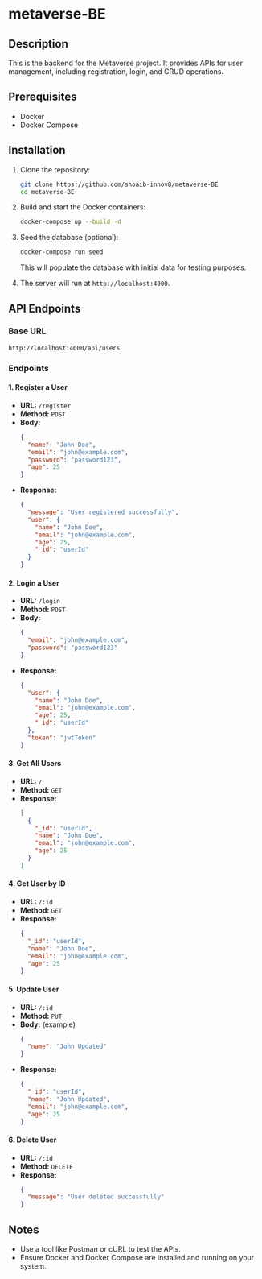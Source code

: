 # metaverse-BE

## Description
This is the backend for the Metaverse project. It provides APIs for user management, including registration, login, and CRUD operations.

## Prerequisites
- Docker
- Docker Compose

## Installation
1. Clone the repository:
   ```bash
   git clone https://github.com/shoaib-innov8/metaverse-BE
   cd metaverse-BE
   ```

2. Build and start the Docker containers:
   ```bash
   docker-compose up --build -d
   ```

3. Seed the database (optional):
   ```bash
   docker-compose run seed
   ```
   This will populate the database with initial data for testing purposes.

4. The server will run at `http://localhost:4000`.

## API Endpoints

### Base URL
`http://localhost:4000/api/users`

### Endpoints

#### 1. Register a User
- **URL:** `/register`
- **Method:** `POST`
- **Body:**
  ```json
  {
    "name": "John Doe",
    "email": "john@example.com",
    "password": "password123",
    "age": 25
  }
  ```
- **Response:**
  ```json
  {
    "message": "User registered successfully",
    "user": {
      "name": "John Doe",
      "email": "john@example.com",
      "age": 25,
      "_id": "userId"
    }
  }
  ```

#### 2. Login a User
- **URL:** `/login`
- **Method:** `POST`
- **Body:**
  ```json
  {
    "email": "john@example.com",
    "password": "password123"
  }
  ```
- **Response:**
  ```json
  {
    "user": {
      "name": "John Doe",
      "email": "john@example.com",
      "age": 25,
      "_id": "userId"
    },
    "token": "jwtToken"
  }
  ```

#### 3. Get All Users
- **URL:** `/`
- **Method:** `GET`
- **Response:**
  ```json
  [
    {
      "_id": "userId",
      "name": "John Doe",
      "email": "john@example.com",
      "age": 25
    }
  ]
  ```

#### 4. Get User by ID
- **URL:** `/:id`
- **Method:** `GET`
- **Response:**
  ```json
  {
    "_id": "userId",
    "name": "John Doe",
    "email": "john@example.com",
    "age": 25
  }
  ```

#### 5. Update User
- **URL:** `/:id`
- **Method:** `PUT`
- **Body:** (example)
  ```json
  {
    "name": "John Updated"
  }
  ```
- **Response:**
  ```json
  {
    "_id": "userId",
    "name": "John Updated",
    "email": "john@example.com",
    "age": 25
  }
  ```

#### 6. Delete User
- **URL:** `/:id`
- **Method:** `DELETE`
- **Response:**
  ```json
  {
    "message": "User deleted successfully"
  }
  ```

## Notes
- Use a tool like Postman or cURL to test the APIs.
- Ensure Docker and Docker Compose are installed and running on your system.